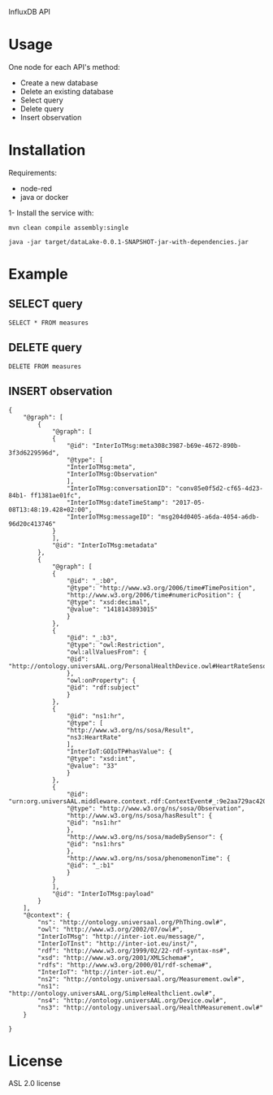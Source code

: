 InfluxDB API

# Usage

One node for each API's method:

* Create a new database
* Delete an existing database
* Select query
* Delete query
* Insert observation


# Installation

Requirements:

- node-red
- java or docker

1- Install the service with:

    mvn clean compile assembly:single

    java -jar target/dataLake-0.0.1-SNAPSHOT-jar-with-dependencies.jar


# Example

## SELECT query

    SELECT * FROM measures

## DELETE query

    DELETE FROM measures

## INSERT observation

    {
        "@graph": [
            {
                "@graph": [
                {
                    "@id": "InterIoTMsg:meta308c3987-b69e-4672-890b-3f3d6229596d",
                    "@type": [
                    "InterIoTMsg:meta",
                    "InterIoTMsg:Observation"
                    ],
                    "InterIoTMsg:conversationID": "conv85e0f5d2-cf65-4d23-84b1- ff1381ae01fc",
                    "InterIoTMsg:dateTimeStamp": "2017-05-08T13:48:19.428+02:00",
                    "InterIoTMsg:messageID": "msg204d0405-a6da-4054-a6db-96d20c413746"
                }
                ],
                "@id": "InterIoTMsg:metadata"
            },
            {
                "@graph": [
                {
                    "@id": "_:b0",
                    "@type": "http://www.w3.org/2006/time#TimePosition",
                    "http://www.w3.org/2006/time#numericPosition": {
                    "@type": "xsd:decimal",
                    "@value": "1418143893015"
                    }
                },
                {
                    "@id": "_:b3",
                    "@type": "owl:Restriction",
                    "owl:allValuesFrom": {
                    "@id": "http://ontology.universAAL.org/PersonalHealthDevice.owl#HeartRateSensor"
                    },
                    "owl:onProperty": {
                    "@id": "rdf:subject"
                    }
                },
                {
                    "@id": "ns1:hr",
                    "@type": [
                    "http://www.w3.org/ns/sosa/Result",
                    "ns3:HeartRate"
                    ],
                    "InterIoT:GOIoTP#hasValue": {
                    "@type": "xsd:int",
                    "@value": "33"
                    }
                },
                {
                    "@id": "urn:org.universAAL.middleware.context.rdf:ContextEvent#_:9e2aa729ac420ba3:182a",
                    "@type": "http://www.w3.org/ns/sosa/Observation",
                    "http://www.w3.org/ns/sosa/hasResult": {
                    "@id": "ns1:hr"
                    },
                    "http://www.w3.org/ns/sosa/madeBySensor": {
                    "@id": "ns1:hrs"
                    },
                    "http://www.w3.org/ns/sosa/phenomenonTime": {
                    "@id": "_:b1"
                    }
                }
                ],
                "@id": "InterIoTMsg:payload"
            }
        ],
        "@context": {
            "ns": "http://ontology.universaal.org/PhThing.owl#",
            "owl": "http://www.w3.org/2002/07/owl#",
            "InterIoTMsg": "http://inter-iot.eu/message/",
            "InterIoTInst": "http://inter-iot.eu/inst/",
            "rdf": "http://www.w3.org/1999/02/22-rdf-syntax-ns#",
            "xsd": "http://www.w3.org/2001/XMLSchema#",
            "rdfs": "http://www.w3.org/2000/01/rdf-schema#",
            "InterIoT": "http://inter-iot.eu/",
            "ns2": "http://ontology.universaal.org/Measurement.owl#",
            "ns1": "http://ontology.universAAL.org/SimpleHealthclient.owl#",
            "ns4": "http://ontology.universAAL.org/Device.owl#",
            "ns3": "http://ontology.universaal.org/HealthMeasurement.owl#"
        }
        
    }



# License

ASL 2.0 license
